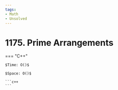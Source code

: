 ```yaml
---
tags:
- Math
- Unsolved
---
```



# 1175. Prime Arrangements

=== "C++"

    $Time: O()$

    $Space: O()$

    ```c++
    ```